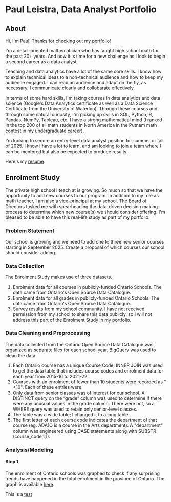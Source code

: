 # Paul Leistra, Data Analyst Portfolio

## About
Hi, I'm Paul! Thanks for checking out my portfolio!

I'm a detail-oriented mathematician who has taught high school math for the past 20+ years. And now it is time for a new challenge as I look to begin a second career as a data analyst.

Teaching and data analytics have a lot of the same core skills. I know how to explain technical ideas to a non-technical audience and how to keep my audience engaged. I can read an audience and adapt on the fly, as necessary. I communicate clearly and collobarate effectively.

In terms of some hard skills, I'm taking courses in data analytics and data science (Google's Data Analytics certificate as well as a Data Science Certificate from the University of Waterloo). Through these courses and through some natural curiosity, I'm picking up skills in SQL, Python, R, Pandas, NumPy, Tableau, etc. I have a strong mathematical mind (I ranked in the top 200 of all math students in North America in the Putnam math contest in my undergraduate career).

I'm looking to secure an entry-level data analyst position for summer or fall of 2025. I know I have a lot to learn, and am looking to join a team where I can be mentored but also be expected to produce results.

Here's my [resume](Resume-PaulLeistra.pdf).

## Enrolment Study
The private high school I teach at is growing. So much so that we have the opportunity to add new courses to our program.
In addition to my role as math teacher, I am also a vice-principal at my school. The Board of Directors tasked me with spearheading the data-driven decision making process to determine which new course(s) we should consider offering.
I'm pleased to be able to have this real-life study as part of my portfolio.

### Problem Statement
Our school is growing and we need to add one to three new senior courses starting in September 2025. Create a proposal of which courses our school should consider adding.

### Data Collection
The Enrolment Study makes use of three datasets.
1. Enrolment data for all courses in publicly-funded Ontario Schools. The data came from Ontario's Open Source Data Catalogue.
2. Enrolment data for all grades in publicly-funded Ontario Schools. The data came from Ontario's Open Source Data Catalogue.
3. Survey results from my school community. I have not received permission from my school to share this data publicly, so I will not address this part of the Enrolment Study in my portfolio.

### Data Cleaning and Preprocessing
The data collected from the Ontario Open Source Data Catalogue was organized as separate files for each school year. BigQuery was used to clean the data:
1. Each Ontario course has a unique Course Code. INNER JOIN was used to get the data table that includes course codes and enrolment data for each year from 2015-16 to 2021-22.
2. Courses with an enrolment of fewer than 10 students were recorded as "<10". Each of these entries were
3. Only data from senior classes was of interest for our school. A DISTINCT query on the “grade” column was used to determine if there were any unusual values in the grade column. There were not, so a WHERE query was used to retain only senior-level classes.
4. The table was a wide table; I changed it to a long table.
5. The first letter of each course code indicates the department of that course (eg: ADA1O is a course in the Arts department). A "department" column was engineered using CASE statements along with SUBSTR (course_code,1,1).

### Analysis/Modeling

#### Step 1
The enrolment of Ontario schools was graphed to check if any surprising trends have happened in the total enrolment in the province of Ontario.
The graph is available [here](https://public.tableau.com/views/OntarioSecondarySchoolEnrolment/Dashboard2?:language=en-US&:sid=&:redirect=auth&:display_count=n&:origin=viz_share_link).


This is a [test](https://public.tableau.com/app/profile/paul.leistra/viz/HistoricEnrolmentOntario/Dashboard1)
